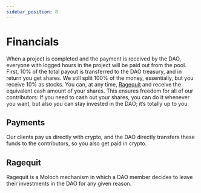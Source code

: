 ```yaml
---
sidebar_position: 8
---
```


# Financials

When a project is completed and the payment is received by the DAO, everyone with logged hours in the project will be paid out from the pool. First, 10% of the total payout is transferred to the DAO treasury, and in return you get shares. We still split 100% of the money, essentially, but you receive 10% as stocks. You can, at any time, [Ragequit](./financials#ragequit) and receive the equivalent cash amount of your shares. This ensures freedom for all of our contributors: If you need to cash out your shares, you can do it whenever you want, but also you can stay invested in the DAO; it’s totally up to you.

## Payments

Our clients pay us directly with crypto, and the DAO directly transfers these funds to the contributors, so you also get paid in crypto.

## Ragequit

<!-- TODO -->

Ragequit is a Moloch mechanism in which a DAO member decides to leave their investments in the DAO for any given reason.

<!-- TODO -->
